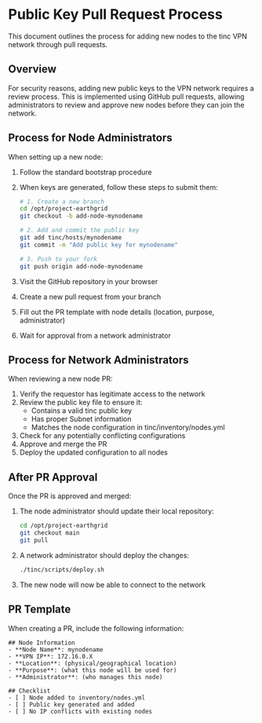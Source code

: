 # Public Key Pull Request Process

This document outlines the process for adding new nodes to the tinc VPN network through pull requests.

## Overview

For security reasons, adding new public keys to the VPN network requires a review process. This is implemented using GitHub pull requests, allowing administrators to review and approve new nodes before they can join the network.

## Process for Node Administrators

When setting up a new node:

1. Follow the standard bootstrap procedure
2. When keys are generated, follow these steps to submit them:

   ```bash
   # 1. Create a new branch
   cd /opt/project-earthgrid
   git checkout -b add-node-mynodename
   
   # 2. Add and commit the public key
   git add tinc/hosts/mynodename
   git commit -m "Add public key for mynodename"
   
   # 3. Push to your fork
   git push origin add-node-mynodename
   ```

3. Visit the GitHub repository in your browser
4. Create a new pull request from your branch
5. Fill out the PR template with node details (location, purpose, administrator)
6. Wait for approval from a network administrator

## Process for Network Administrators

When reviewing a new node PR:

1. Verify the requestor has legitimate access to the network
2. Review the public key file to ensure it:
   - Contains a valid tinc public key
   - Has proper Subnet information
   - Matches the node configuration in tinc/inventory/nodes.yml
3. Check for any potentially conflicting configurations
4. Approve and merge the PR
5. Deploy the updated configuration to all nodes

## After PR Approval

Once the PR is approved and merged:

1. The node administrator should update their local repository:
   ```bash
   cd /opt/project-earthgrid
   git checkout main
   git pull
   ```

2. A network administrator should deploy the changes:
   ```bash
   ./tinc/scripts/deploy.sh
   ```

3. The new node will now be able to connect to the network

## PR Template

When creating a PR, include the following information:

```
## Node Information
- **Node Name**: mynodename
- **VPN IP**: 172.16.0.X
- **Location**: (physical/geographical location)
- **Purpose**: (what this node will be used for)
- **Administrator**: (who manages this node)

## Checklist
- [ ] Node added to inventory/nodes.yml
- [ ] Public key generated and added
- [ ] No IP conflicts with existing nodes
```
